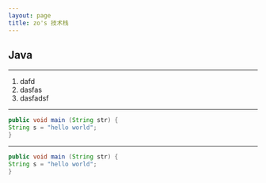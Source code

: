 ```yaml
---
layout: page
title: zo's 技术栈
---
```


## Java

---

1. dafd
2. dasfas
3. dasfadsf

---

```java
public void main (String str) {
String s = "hello world";
}
```

---

~~~java
public void main (String str) {
String s = "hello world";
}
~~~
